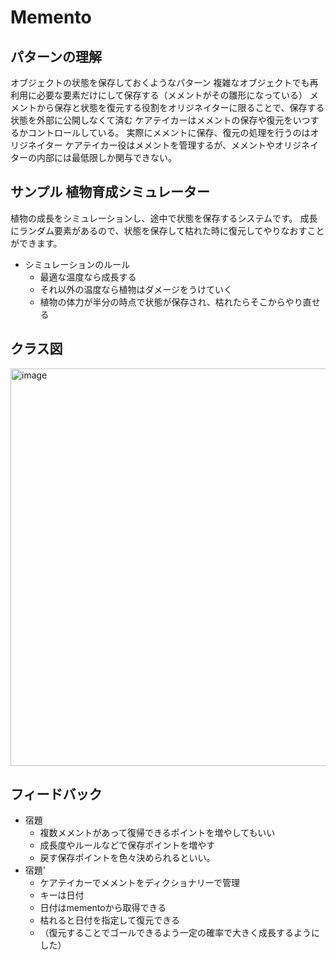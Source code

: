 # Memento
## パターンの理解
オブジェクトの状態を保存しておくようなパターン
複雑なオブジェクトでも再利用に必要な要素だけにして保存する（メメントがその雛形になっている）
メメントから保存と状態を復元する役割をオリジネイターに限ることで、保存する状態を外部に公開しなくて済む
ケアテイカーはメメントの保存や復元をいつするかコントロールしている。
実際にメメントに保存、復元の処理を行うのはオリジネイター
ケアテイカー役はメメントを管理するが、メメントやオリジネイターの内部には最低限しか関与できない。

## サンプル 植物育成シミュレーター
植物の成長をシミュレーションし、途中で状態を保存するシステムです。
成長にランダム要素があるので、状態を保存して枯れた時に復元してやりなおすことができます。
- シミュレーションのルール
  - 最適な温度なら成長する
  - それ以外の温度なら植物はダメージをうけていく
  - 植物の体力が半分の時点で状態が保存され、枯れたらそこからやり直せる
 
  
## クラス図
<img width="636" alt="image" src="https://github.com/user-attachments/assets/3172bf54-3a75-4140-96f6-6cef2ac17acf" />

## フィードバック
- 宿題
  - 複数メメントがあって復帰できるポイントを増やしてもいい
  - 成長度やルールなどで保存ポイントを増やす
  - 戻す保存ポイントを色々決められるといい。
- 宿題'
  - ケアテイカーでメメントをディクショナリーで管理
  - キーは日付
  - 日付はmementoから取得できる
  - 枯れると日付を指定して復元できる
  - （復元することでゴールできるよう一定の確率で大きく成長するようにした）